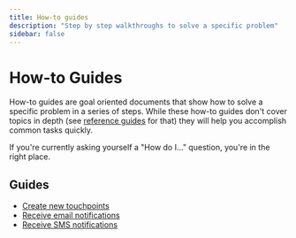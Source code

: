 ```yaml
---
title: How-to guides
description: "Step by step walkthroughs to solve a specific problem"
sidebar: false
---
```


# How-to Guides

How-to guides are goal oriented documents that show how to solve a specific problem in a series of steps. While these how-to guides don't cover topics in depth (see [reference guides](/reference/) for that) they will help you accomplish common tasks quickly.

If you're currently asking yourself a "How do I..." question, you're in the right place.

## Guides

* [Create new touchpoints](/how-to/create-new-touchpoints)
* [Receive email notifications](/how-to/receive-email-notifications)
* [Receive SMS notifications](/how-to/receive-sms-notifications)
